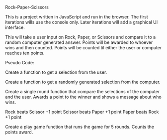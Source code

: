Rock-Paper-Scissors

This is a project written in JavaScript and run in the browser. The first iterations
wills use the console only. Later iterations will add a graphical UI interface.

This will take a user input on Rock, Paper, or Scissors and compare it to a random
computer generated answer. Points will be awarded to whoever wins and then counted.
Points will be counted til either the user or computer reaches ten points.

Pseudo Code:

Create a function to get a selection from the user.

Create a function to get a randomly generated selection from the computer.

Create a single round function that compare the selections of the computer
and the user. Awards a point to the winner and shows a message about who wins.

Rock beats Scissor    +1 point
Scissor beats Paper   +1 point
Paper beats Rock      +1 point

Create a play game function that runs the game for 5 rounds. Counts the points award.
